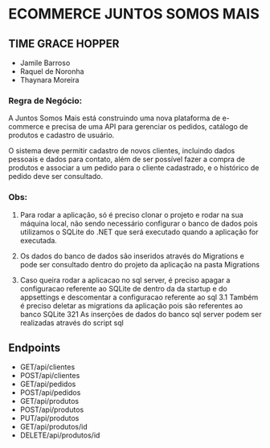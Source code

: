 # ECOMMERCE JUNTOS SOMOS MAIS

## TIME GRACE HOPPER

- Jamile Barroso
- Raquel de Noronha
- Thaynara Moreira

### Regra de Negócio:

A Juntos Somos Mais está construindo uma nova plataforma de e-commerce e precisa de uma API para gerenciar os pedidos, catálogo de produtos e cadastro de usuário.

O sistema deve permitir cadastro de novos clientes, incluindo dados pessoais e dados para contato, além de ser possível fazer a compra de produtos e associar a um pedido para o cliente cadastrado, e o histórico de pedido deve ser consultado.

### Obs:

1. Para rodar a aplicação, só é preciso clonar o projeto e rodar na sua máquina local, não sendo necessário configurar o banco de dados pois utilizamos o SQLite do .NET que será executado quando a aplicação for executada.

2. Os dados do banco de dados são inseridos através do Migrations e pode ser consultado dentro do projeto da aplicação na pasta Migrations

3. Caso queira rodar a aplicacao no sql server, é preciso apagar a configuracao referente ao SQLite de dentro da da startup e do appsettings e descomentar a configuracao referente ao sql
  3.1 Também é preciso deletar as migrations da aplicação pois são referentes ao banco SQLite
  321 As inserções de dados do banco sql server podem ser realizadas através do script sql

## Endpoints

- GET/api/clientes
- POST/api/clientes
- GET/api/pedidos
- POST/api/pedidos
- GET/api/produtos
- POST/api/produtos
- PUT/api/produtos
- GET/api/produtos/id
- DELETE/api/produtos/id